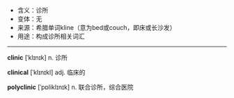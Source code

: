 - <span class="definition">含义：诊所</span>
- <span class="definition">变体：无</span>
- <span class="definition">来源：希腊单词kline（意为bed或couch，即床或长沙发）</span>
- <span class="definition">用途：构成诊所相关词汇</span>

---

<span class="vocabulary">**clinic**</span> [ˈklɪnɪk] n. 诊所

<span class="vocabulary">**clinical**</span> [ˈklɪnɪkl] adj. 临床的

<span class="vocabulary">**polyclinic**</span> [ˈpɒliklɪnɪk] n. 联合诊所，综合医院
